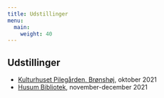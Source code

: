 ```yaml
---
title: Udstillinger
menu:
  main:
    weight: 40
---
```


## Udstillinger

- [Kulturhuset Pilegården, Brønshøj](https://pilegaarden.kk.dk/event/udstiller-i-oktober-lisbeth-aggerbeck-woll), oktober 2021
- [Husum Bibliotek](https://bibliotek.kk.dk/arrangementer/udstillinger/udstilling-lisbeth-aggerbeck-woll), november-december 2021
